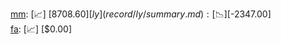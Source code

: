[mm](record/mm/summary.md): [📈] [$8708.60]  
[ly](record/ly/summary.md): [📉] [$-2347.00]  
[fa](record/fa/summary.md): [📈] [$0.00]  
